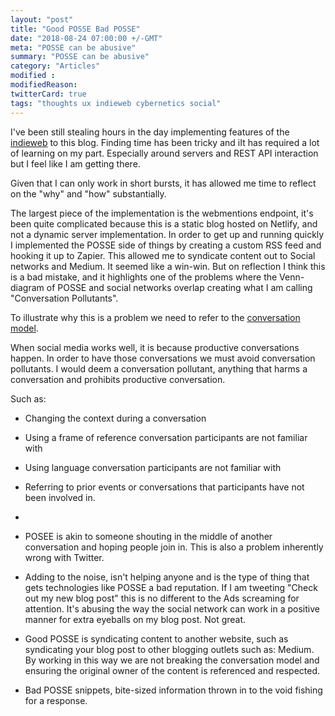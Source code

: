 ```yaml
---
layout: "post"
title: "Good POSSE Bad POSSE"
date: "2018-08-24 07:00:00 +/-GMT"
meta: "POSSE can be abusive"
summary: "POSSE can be abusive"
category: "Articles"
modified :
modifiedReason:
twitterCard: true
tags: "thoughts ux indieweb cybernetics social"
---
```


I've been  still stealing hours in the day implementing features of the [indieweb](https://indieweb.org) to this blog. Finding time has been tricky and iIt has required a lot of learning on my part. Especially around servers and REST API interaction but I feel like I am getting there.

Given that I can only work in short bursts, it has allowed me time to reflect on the "why" and "how" substantially.

The largest piece of the implementation is the webmentions endpoint, it's been quite complicated because this is a static blog hosted on Netlify, and not a dynamic server implementation. In order to get up and running quickly I implemented the POSSE side of things by creating a custom RSS feed and hooking it up to Zapier. This allowed me to syndicate content out to Social networks and Medium. It seemed like a win-win. But on reflection I think this is a bad mistake, and it highlights one of the problems where the Venn-diagram of  POSSE  and social networks overlap creating what I am calling "Conversation Pollutants".

To illustrate why this is a problem we need to refer to the [conversation model](/blog/conversation).

When social media works well, it is because productive conversations happen. In order to have those conversations we must avoid conversation pollutants. I would deem a conversation pollutant, anything that harms a conversation and prohibits productive conversation.

Such as:

- Changing the context during a conversation
- Using a frame of reference conversation participants are not familiar with
- Using language conversation participants are not familiar with
- Referring to prior events or conversations that participants have not been involved in.
-

- POSEE is akin to someone shouting in the middle of another conversation and hoping people join in. This is also a problem inherently wrong with Twitter.
- Adding to the noise, isn't helping anyone and is the type of thing that gets technologies like POSSE a bad reputation. If I am tweeting "Check out my new blog post" this is no different to the Ads screaming for attention. It's abusing the way the social network can work in a positive manner for extra eyeballs on my blog post. Not great.
- Good POSSE is syndicating content to another website, such as syndicating your blog post to other blogging outlets such as: Medium. By working in this way we are not breaking the conversation model and ensuring the original owner of the content is referenced and respected.
- Bad POSSE snippets, bite-sized information thrown in to the void fishing for a response.

